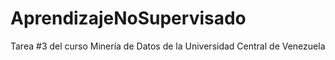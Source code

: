 # AprendizajeNoSupervisado
Tarea #3 del curso Minería de Datos de la Universidad Central de Venezuela
